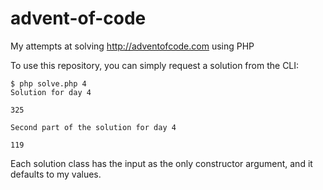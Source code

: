 # advent-of-code
My attempts at solving http://adventofcode.com using PHP

To use this repository, you can simply request a solution from the CLI:

```
$ php solve.php 4                                                       
Solution for day 4

325

Second part of the solution for day 4

119
```

Each solution class has the input as the only constructor argument, and it defaults to my values.
